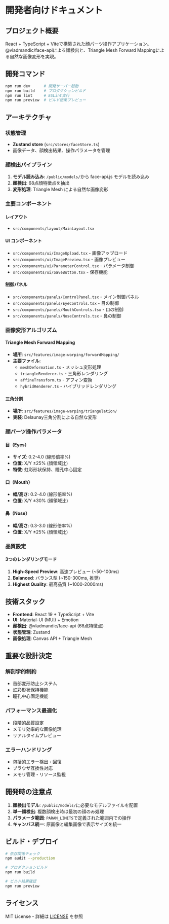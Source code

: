# 開発者向けドキュメント

## プロジェクト概要

React + TypeScript + Viteで構築された顔パーツ操作アプリケーション。@vladmandic/face-apiによる顔検出と、Triangle Mesh Forward Mappingによる自然な画像変形を実現。

## 開発コマンド

```bash
npm run dev      # 開発サーバー起動
npm run build    # プロダクションビルド
npm run lint     # ESLint実行
npm run preview  # ビルド結果プレビュー
```

## アーキテクチャ

### 状態管理
- **Zustand store** (`src/stores/faceStore.ts`)
- 画像データ、顔検出結果、操作パラメータを管理

### 顔検出パイプライン
1. **モデル読み込み**: `/public/models/`から face-api.js モデルを読み込み
2. **顔検出**: 68点顔特徴点を抽出
3. **変形処理**: Triangle Mesh による自然な画像変形

### 主要コンポーネント

#### レイアウト
- `src/components/layout/MainLayout.tsx`

#### UI コンポーネント
- `src/components/ui/ImageUpload.tsx` - 画像アップロード
- `src/components/ui/ImagePreview.tsx` - 画像プレビュー
- `src/components/ui/ParameterControl.tsx` - パラメータ制御
- `src/components/ui/SaveButton.tsx` - 保存機能

#### 制御パネル
- `src/components/panels/ControlPanel.tsx` - メイン制御パネル
- `src/components/panels/EyeControls.tsx` - 目の制御
- `src/components/panels/MouthControls.tsx` - 口の制御
- `src/components/panels/NoseControls.tsx` - 鼻の制御

### 画像変形アルゴリズム

#### Triangle Mesh Forward Mapping
- **場所**: `src/features/image-warping/forwardMapping/`
- **主要ファイル**:
  - `meshDeformation.ts` - メッシュ変形処理
  - `triangleRenderer.ts` - 三角形レンダリング
  - `affineTransform.ts` - アフィン変換
  - `hybridRenderer.ts` - ハイブリッドレンダリング

#### 三角分割
- **場所**: `src/features/image-warping/triangulation/`
- **実装**: Delaunay三角分割による自然な変形

### 顔パーツ操作パラメータ

#### 目（Eyes）
- **サイズ**: 0.2-4.0 (線形倍率%)
- **位置**: X/Y ±25% (顔領域比)
- **特徴**: 虹彩形状保持、瞳孔中心固定

#### 口（Mouth）
- **幅/高さ**: 0.2-4.0 (線形倍率%)
- **位置**: X/Y ±30% (顔領域比)

#### 鼻（Nose）
- **幅/高さ**: 0.3-3.0 (線形倍率%)
- **位置**: X/Y ±25% (顔領域比)

### 品質設定

#### 3つのレンダリングモード
1. **High-Speed Preview**: 高速プレビュー (~50-100ms)
2. **Balanced**: バランス型 (~150-300ms, 推奨)
3. **Highest Quality**: 最高品質 (~1000-2000ms)

## 技術スタック

- **Frontend**: React 19 + TypeScript + Vite
- **UI**: Material-UI (MUI) + Emotion
- **顔検出**: @vladmandic/face-api (68点特徴点)
- **状態管理**: Zustand
- **画像処理**: Canvas API + Triangle Mesh

## 重要な設計決定

### 解剖学的制約
- 首部変形防止システム
- 虹彩形状保持機能
- 瞳孔中心固定機能

### パフォーマンス最適化
- 段階的品質設定
- メモリ効率的な画像処理
- リアルタイムプレビュー

### エラーハンドリング
- 包括的エラー検出・回復
- ブラウザ互換性対応
- メモリ管理・リソース監視

## 開発時の注意点

1. **顔検出モデル**: `/public/models/`に必要なモデルファイルを配置
2. **単一顔検出**: 複数顔検出時は最初の顔のみ処理
3. **パラメータ範囲**: `PARAM_LIMITS`で定義された範囲内での操作
4. **キャンバス統一**: 原画像と編集画像で表示サイズを統一

## ビルド・デプロイ

```bash
# 依存関係チェック
npm audit --production

# プロダクションビルド
npm run build

# ビルド結果確認
npm run preview
```

## ライセンス

MIT License - 詳細は [LICENSE](./LICENSE) を参照